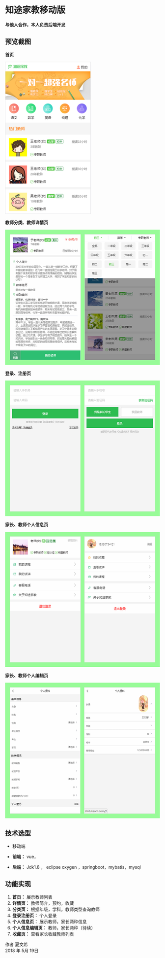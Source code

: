 # 知途家教移动版

**与他人合作，本人负责后端开发**

## 预览截图

**首页**

![首页截图](https://github.com/xiawenxi1004/zhitu/blob/master/%E9%A1%B9%E7%9B%AE%E6%88%AA%E5%9B%BE/0.png)

**教师分类、教师详情页**

![教师分类、教师详情页](https://github.com/xiawenxi1004/zhitu/blob/master/%E9%A1%B9%E7%9B%AE%E6%88%AA%E5%9B%BE/1.png)

**登录、注册页**

![教师分类、教师详情页](https://github.com/xiawenxi1004/zhitu/blob/master/%E9%A1%B9%E7%9B%AE%E6%88%AA%E5%9B%BE/2.png)

**家长、教师个人信息页**

![教师分类、教师详情页](https://github.com/xiawenxi1004/zhitu/blob/master/%E9%A1%B9%E7%9B%AE%E6%88%AA%E5%9B%BE/3.png)

**家长、教师个人编辑页**

![教师分类、教师详情页](https://github.com/xiawenxi1004/zhitu/blob/master/%E9%A1%B9%E7%9B%AE%E6%88%AA%E5%9B%BE/5.png)

## 技术选型

- 移动端

- **前端：** vue，

- **后端：** Jdk1.8 ， eclipse oxygen  ，springboot，mybatis，mysql

## 功能实现

1. **首页：** 展示教师列表
2. **详情页：** 教师简介，预约，收藏
3. **分类页：** 根据年级，学科，教师类型查询教师
4. **登录注册页：** 个人登录
5. **个人信息页：** 展示教师，家长两种信息
6. **个人信息编辑页：** 教师，家长两种（待续）
7. **收藏页：** 查看家长收藏教师列表





作者 夏文希 <br>
2018 年 5月 19日